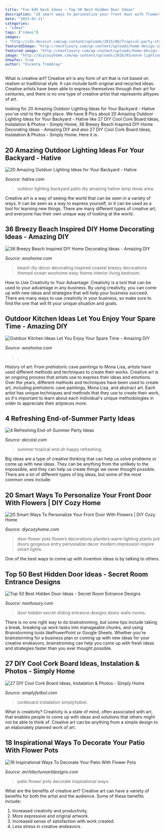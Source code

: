 ```yaml
---
title: "Fun Edh Deck Ideas ~ Top 50 Best Hidden Door Ideas"
description: "20 smart ways to personalize your front door with flowers"
date: "2023-01-21"
categories:
- "ideas"
tags: ["ideas"]
images:
- "http://cdn.decoist.com/wp-content/uploads/2015/08/Tropical-party-style-from-Oh-Happy-Day.jpg"
featuredImage: "http://nextluxury.com/wp-content/uploads/home-design-ideas-hidden-door-sliding.jpg"
featured_image: "http://nextluxury.com/wp-content/uploads/home-design-ideas-hidden-door-sliding.jpg"
image: "http://diycozyhome.com/wp-content/uploads/2016/03/warm-lighting-flowers.jpg"
ShowToc: true
author: "Vicenta Tremblay"
---
```



What is creative art?
Creative art is any form of art that is not based on realism or traditional style. It can include both original and recycled ideas. Creative artists have been able to express themselves through their art for centuries, and there is no one type of creative artist that represents alltypes of art.

	

		
looking for 20 Amazing Outdoor Lighting Ideas for Your Backyard - Hative you've visit to the right place. We have 8 Pics about 20 Amazing Outdoor Lighting Ideas for Your Backyard - Hative like 27 DIY Cool Cork Board Ideas, Instalation &amp; Photos - Simply Home, 36 Breezy Beach Inspired DIY Home Decorating Ideas - Amazing DIY and also 27 DIY Cool Cork Board Ideas, Instalation &amp; Photos - Simply Home. Here it is:
		
    
## 20 Amazing Outdoor Lighting Ideas For Your Backyard - Hative

<img loading=lazy src="http://hative.com/wp-content/uploads/2017/06/outdoor-lighting/6-outdoor-lighting-diy-ideas-tutorials.jpg" onerror="this.onerror=null;this.src='https://tse2.mm.bing.net/th?id=OIP.i_l3NUiRtVnEr0e8fcoEhwHaLG&amp;pid=15.1';" alt="20 Amazing Outdoor Lighting Ideas for Your Backyard - Hative">

_Source: hative.com_

>outdoor lighting backyard patio diy amazing hative lamp texas area. 

	

Creative art is a way of seeing the world that can be seen in a variety of ways. It can be seen as a way to express yourself, or it can be used as a tool for learning new things. There are many different types of creative art, and everyone has their own unique way of looking at the world.

    
## 36 Breezy Beach Inspired DIY Home Decorating Ideas - Amazing DIY

<img loading=lazy src="http://www.woohome.com/wp-content/uploads/2014/05/beach-diy-decor-ideas-27.jpg" onerror="this.onerror=null;this.src='https://tse4.mm.bing.net/th?id=OIP.6gfy6v12Wl4QX4XrgIGaOgHaLH&amp;pid=15.1';" alt="36 Breezy Beach Inspired DIY Home Decorating Ideas - Amazing DIY">

_Source: woohome.com_

>beach diy decor decorating inspired coastal breezy decorations themed ocean woohome easy theme interior living bedroom. 

	

How to Use Creativity to Your Advantage:
Creativity is a tool that can be used to your advantage in any business. By using creativity, you can come up with new ideas and strategies that will help your business succeed. There are many ways to use creativity in your business, so make sure to find the one that will fit your unique situation and goals.

    
## Outdoor Kitchen Ideas Let You Enjoy Your Spare Time - Amazing DIY

<img loading=lazy src="https://www.woohome.com/wp-content/uploads/2014/02/outdoor-kitchen-6.jpg" onerror="this.onerror=null;this.src='https://tse3.mm.bing.net/th?id=OIP.5bWRZkfEsjLAS-lvp_9fBgHaJe&amp;pid=15.1';" alt="Outdoor Kitchen Ideas Let You Enjoy Your Spare Time - Amazing DIY">

_Source: woohome.com_

>. 

	

History of art: From prehistoric cave paintings to Mona Lisa, artists have used different methods and techniques to create their works.
Creative art is an ongoing process that artists use to express their ideas and emotions. Over the years, different methods and techniques have been used to create art, including prehistoric cave paintings, Mona Lisa, and abstract art. Each artist has unique techniques and methods that they use to create their work, so it's important to learn about each individual's unique methodologies in order to appreciate their artpieces more.

    
## 4 Refreshing End-of-Summer Party Ideas

<img loading=lazy src="http://cdn.decoist.com/wp-content/uploads/2015/08/Tropical-party-style-from-Oh-Happy-Day.jpg" onerror="this.onerror=null;this.src='https://tse4.mm.bing.net/th?id=OIP._Fs5n8kR8fzNMVmHrCVQYQHaLH&amp;pid=15.1';" alt="4 Refreshing End-of-Summer Party Ideas">

_Source: decoist.com_

>summer tropical end oh happy refreshing. 

	

Big ideas are a type of creative thinking that can help us solve problems or come up with new ideas. They can be anything from the unlikely to the impossible, and they can help us create things we never thought possible. There are a lot of different types of big ideas, but some of the most common ones include: 

    
## 20 Smart Ways To Personalize Your Front Door With Flowers | DIY Cozy Home

<img loading=lazy src="http://diycozyhome.com/wp-content/uploads/2016/03/warm-lighting-flowers.jpg" onerror="this.onerror=null;this.src='https://tse3.mm.bing.net/th?id=OIP.7XDjYYA-u_KRLfCA7ZAGkwHaHJ&amp;pid=15.1';" alt="20 Smart Ways To Personalize Your Front Door With Flowers | DIY Cozy Home">

_Source: diycozyhome.com_

>door flower pots flowers decorations planters warm lighting plants pot doors gorgeous entry personalize decor modern impression inspire smart lights. 

	

One of the best ways to come up with invention ideas is by talking to others.

    
## Top 50 Best Hidden Door Ideas - Secret Room Entrance Designs

<img loading=lazy src="http://nextluxury.com/wp-content/uploads/home-design-ideas-hidden-door-sliding.jpg" onerror="this.onerror=null;this.src='https://tse3.mm.bing.net/th?id=OIP.KZPPcXVNN15QHKBOjsIAOgHaJQ&amp;pid=15.1';" alt="Top 50 Best Hidden Door Ideas - Secret Room Entrance Designs">

_Source: nextluxury.com_

>door hidden secret sliding entrance designs doors walls rooms. 

	

There is no one right way to do brainstroming, but some tips include taking a break, breaking up work tasks into manageable chunks, and using Brainstorming tools likePowerPoint or Google Sheets. Whether you're brainstorming for a business plan or coming up with new ideas for your creative endeavors, brainstroming can help you come up with fresh ideas and strategies faster than you ever thought possible.

    
## 27 DIY Cool Cork Board Ideas, Instalation &amp; Photos - Simply Home

<img loading=lazy src="http://simplyfutbol.com/wp-content/uploads/2017/10/image-result-for-cork-board-scrapbook.jpeg" onerror="this.onerror=null;this.src='https://tse2.mm.bing.net/th?id=OIP.NcswjkdsZgB_SKEh-cqKBQHaFj&amp;pid=15.1';" alt="27 DIY Cool Cork Board Ideas, Instalation &amp; Photos - Simply Home">

_Source: simplyfutbol.com_

>corkboard instalation simplyfutbol. 

	

What is creativity?
Creativity is a state of mind, often associated with art, that enables people to come up with ideas and solutions that others might not be able to think of. Creative art can be anything from a simple design to an elaborately planned work of art.

    
## 18 Inspirational Ways To Decorate Your Patio With Flower Pots

<img loading=lazy src="https://www.architectureartdesigns.com/wp-content/uploads/2016/06/6-52.jpg" onerror="this.onerror=null;this.src='https://tse2.mm.bing.net/th?id=OIP.bIfhoEs05_JBMyC66qVGEgHaJ4&amp;pid=15.1';" alt="18 Inspirational Ways To Decorate Your Patio With Flower Pots">

_Source: architectureartdesigns.com_

>patio flower pots decorate inspirational ways. 

	

What are the benefits of creative art?
Creative art can have a variety of benefits for both the artist and the audience. Some of these benefits include: 
1. Increased creativity and productivity.
2. More expressive and original artwork.
3. Increased sense of satisfaction with work created. 
4. Less stress in creative endeavors.

